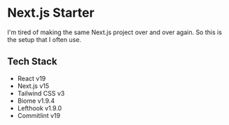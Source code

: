 # Next.js Starter

I'm tired of making the same Next.js project over and over again. So this is the setup that I often use.

## Tech Stack

- React v19
- Next.js v15
- Tailwind CSS v3
- Biome v1.9.4
- Lefthook v1.9.0
- Commitlint v19